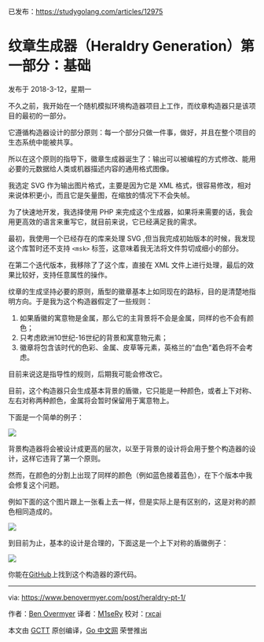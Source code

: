 已发布：https://studygolang.com/articles/12975

# 纹章生成器（Heraldry Generation）第一部分：基础

发布于 2018-3-12，星期一

不久之前，我开始在一个随机模拟环境构造器项目上工作，而纹章构造器只是该项目的最初的一部分。 

它遵循构造器设计的部分原则：每一个部分只做一件事，做好，并且在整个项目的生态系统中能被共享。

所以在这个原则的指导下，徽章生成器诞生了：输出可以被编程的方式修改、能用必要的元数据给人类或机器描述内容的通用格式图像。

我选定 SVG 作为输出图片格式，主要是因为它是 XML 格式，很容易修改，相对来说体积更小，而且它是矢量图，在缩放的情况下不会失帧。

为了快速地开发，我选择使用 PHP 来完成这个生成器，如果将来需要的话，我会用更高效的语言来重写它，就目前来说，它已经满足我的需求。

最初，我使用一个已经存在的库来处理 SVG ,但当我完成初始版本的时候，我发现这个库暂时还不支持 `<msk>` 标签，这意味着我无法将文件剪切成细小的部分。

在第二个迭代版本，我移除了了这个库，直接在 XML 文件上进行处理，最后的效果比较好，支持任意属性的操作。

纹章的生成坚持必要的原则，盾型的徽章基本上如同现在的路标，目的是清楚地指明方向。于是我为这个构造器假定了一些规则：

 1. 如果盾徽的寓意物是金属，那么它的主背景将不会是金属，同样的也不会有颜色；
 2. 只考虑欧洲10世纪-16世纪的背景和寓意物元素；
 3. 徽章将包含该时代的色彩、金属、皮草等元素，英格兰的“血色”着色将不会考虑。

目前来说这是指导性的规则，后期我可能会修改它。

目前，这个构造器只会生成基本背景的盾徽，它只能是一种颜色，或者上下对称、左右对称两种颜色，金属将会暂时保留用于寓意物上。

下面是一个简单的例子：

![](https://d33wubrfki0l68.cloudfront.net/152773ef00fd7c1f177ad2de4908fa49cd8c32e3/a28dc/heraldry-basic-field.svg)

背景构造器将会被设计成更高的层次，以至于背景的设计将会用于整个构造器的设计，这样它违背了第一个原则。

然而，在颜色的分割上出现了同样的颜色（例如蓝色接着蓝色），在下个版本中我会修复这个问题。

例如下面的这个图片跟上一张看上去一样，但是实际上是有区别的，这是对称的颜色相同造成的。

![](https://d33wubrfki0l68.cloudfront.net/052c829f6fb97c432e14e3dd1fb207241e2a3b11/84fda/heraldry-duplicate-colors.svg)

到目前为止，基本的设计是合理的，下面这是一个上下对称的盾徽例子：

![](https://d33wubrfki0l68.cloudfront.net/61eef0ee0bb1590dcd0e03aa22d61f686ef6203c/19b46/heraldry-basic-division.svg)  

你能在[GitHub](https://github.com/ironarachne/heraldry)上找到这个构造器的源代码。

---

via: https://www.benovermyer.com/post/heraldry-pt-1/

作者：[Ben Overmyer](https://www.benovermyer.com/page/about/)
译者：[M1seRy](https://github.com/M1seRy)
校对：[rxcai](https://github.com/rxcai)

本文由 [GCTT](https://github.com/studygolang/GCTT) 原创编译，[Go 中文网](https://studygolang.com/) 荣誉推出

